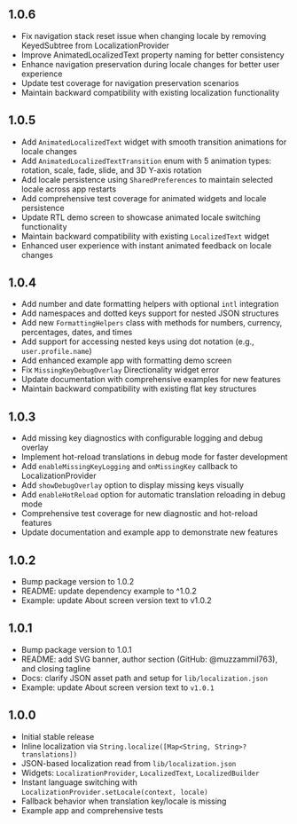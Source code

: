 ## 1.0.6

- Fix navigation stack reset issue when changing locale by removing KeyedSubtree from LocalizationProvider
- Improve AnimatedLocalizedText property naming for better consistency
- Enhance navigation preservation during locale changes for better user experience
- Update test coverage for navigation preservation scenarios
- Maintain backward compatibility with existing localization functionality

## 1.0.5

- Add `AnimatedLocalizedText` widget with smooth transition animations for locale changes
- Add `AnimatedLocalizedTextTransition` enum with 5 animation types: rotation, scale, fade, slide, and 3D Y-axis rotation
- Add locale persistence using `SharedPreferences` to maintain selected locale across app restarts
- Add comprehensive test coverage for animated widgets and locale persistence
- Update RTL demo screen to showcase animated locale switching functionality
- Maintain backward compatibility with existing `LocalizedText` widget
- Enhanced user experience with instant animated feedback on locale changes

## 1.0.4

- Add number and date formatting helpers with optional `intl` integration
- Add namespaces and dotted keys support for nested JSON structures
- Add new `FormattingHelpers` class with methods for numbers, currency, percentages, dates, and times
- Add support for accessing nested keys using dot notation (e.g., `user.profile.name`)
- Add enhanced example app with formatting demo screen
- Fix `MissingKeyDebugOverlay` Directionality widget error
- Update documentation with comprehensive examples for new features
- Maintain backward compatibility with existing flat key structures

## 1.0.3

- Add missing key diagnostics with configurable logging and debug overlay
- Implement hot-reload translations in debug mode for faster development
- Add `enableMissingKeyLogging` and `onMissingKey` callback to LocalizationProvider
- Add `showDebugOverlay` option to display missing keys visually
- Add `enableHotReload` option for automatic translation reloading in debug mode
- Comprehensive test coverage for new diagnostic and hot-reload features
- Update documentation and example app to demonstrate new features

## 1.0.2

- Bump package version to 1.0.2
- README: update dependency example to ^1.0.2
- Example: update About screen version text to v1.0.2

## 1.0.1

- Bump package version to 1.0.1
- README: add SVG banner, author section (GitHub: @muzzammil763), and closing tagline
- Docs: clarify JSON asset path and setup for `lib/localization.json`
- Example: update About screen version text to `v1.0.1`

## 1.0.0

- Initial stable release
- Inline localization via `String.localize([Map<String, String>? translations])`
- JSON-based localization read from `lib/localization.json`
- Widgets: `LocalizationProvider`, `LocalizedText`, `LocalizedBuilder`
- Instant language switching with `LocalizationProvider.setLocale(context, locale)`
- Fallback behavior when translation key/locale is missing
- Example app and comprehensive tests

